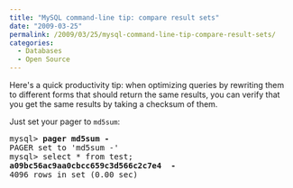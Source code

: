 ```yaml
---
title: "MySQL command-line tip: compare result sets"
date: "2009-03-25"
permalink: /2009/03/25/mysql-command-line-tip-compare-result-sets/
categories:
  - Databases
  - Open Source
---
```

Here's a quick productivity tip: when optimizing queries by rewriting them to different forms that should return the same results, you can verify that you get the same results by taking a checksum of them.

Just set your pager to `md5sum`:

<pre>mysql&gt; <strong>pager md5sum -</strong>
PAGER set to 'md5sum -'
mysql&gt; select * from test;
<strong>a09bc56ac9aa0cbcc659c3d566c2c7e4  -</strong>
4096 rows in set (0.00 sec)
</pre>
